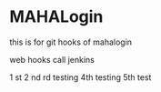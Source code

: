 # MAHALogin
this is for git hooks  of mahalogin

web hooks call jenkins

1 st
2 nd
rd testing
4th testing
5th test
